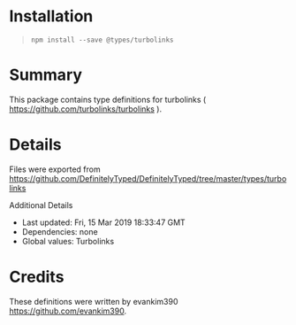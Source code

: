 # Installation
> `npm install --save @types/turbolinks`

# Summary
This package contains type definitions for turbolinks ( https://github.com/turbolinks/turbolinks ).

# Details
Files were exported from https://github.com/DefinitelyTyped/DefinitelyTyped/tree/master/types/turbolinks

Additional Details
 * Last updated: Fri, 15 Mar 2019 18:33:47 GMT
 * Dependencies: none
 * Global values: Turbolinks

# Credits
These definitions were written by evankim390 <https://github.com/evankim390>.
